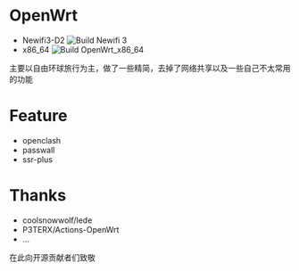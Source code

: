 # OpenWrt
- Newifi3-D2  ![Build Newifi 3](https://github.com/ceylog/OpenWrt/workflows/Build%20Newifi%203/badge.svg?branch=master)
- x86_64      ![Build OpenWrt_x86_64](https://github.com/ceylog/OpenWrt/workflows/Build%20OpenWrt_x86_64/badge.svg?branch=master)

主要以自由环球旅行为主，做了一些精简，去掉了网络共享以及一些自己不太常用的功能

# Feature
- openclash
- passwall
- ssr-plus



# Thanks 
- coolsnowwolf/lede
- P3TERX/Actions-OpenWrt
- ...

在此向开源贡献者们致敬
